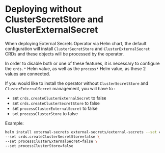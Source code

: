 # Deploying without ClusterSecretStore and ClusterExternalSecret

When deploying External Secrets Operator via Helm chart, the default configuration will install `ClusterSecretStore` and `ClusterExternalSecret` CRDs and these objects will be processed by the operator.

In order to disable both or one of these features, it is necessary to configure the `crds.*` Helm value, as well as the `process*` Helm value, as these 2 values are connected.

If you would like to install the operator without `ClusterSecretStore` and `ClusterExternalSecret` management, you will have to :

* set `crds.createClusterExternalSecret` to false
* set `crds.createClusterSecretStore` to false
* set `processClusterExternalSecret` to false
* set `processClusterStore` to false

Example:

```bash
helm install external-secrets external-secrets/external-secrets --set crds.createClusterExternalSecret=false \
--set crds.createClusterSecretStore=false \
--set processClusterExternalSecret=false \
--set processClusterStore=false
```
